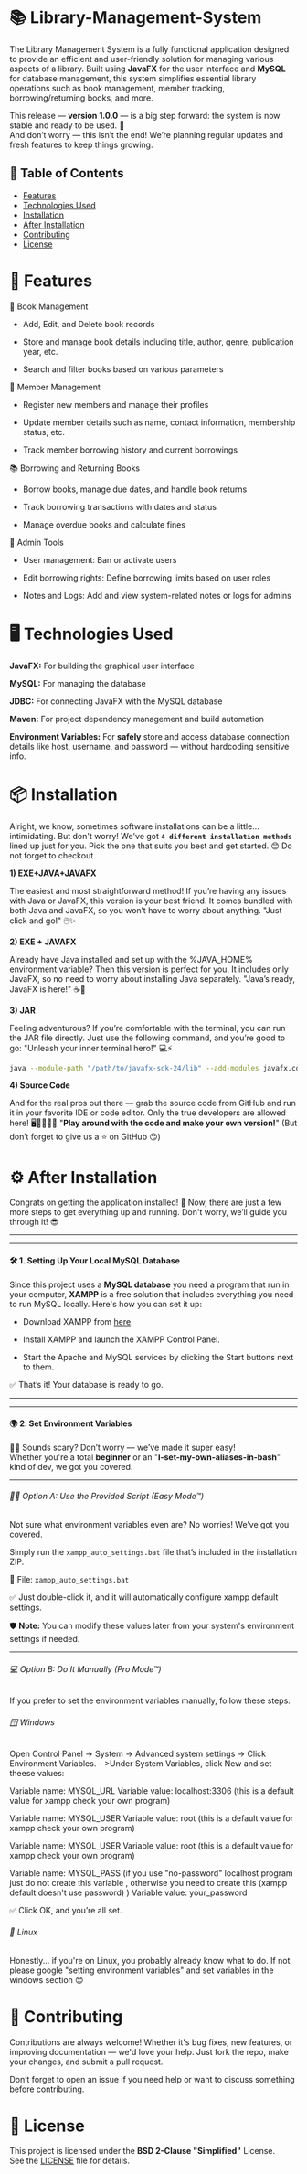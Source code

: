 # 📚 Library-Management-System

The Library Management System is a fully functional application designed to provide an efficient and user-friendly solution for managing various aspects of a library. Built using **JavaFX** for the user interface and **MySQL** for database management, this system simplifies essential library operations such as book management, member tracking, borrowing/returning books, and more.

This release — **version 1.0.0** — is a big step forward: the system is now stable and ready to be used. 🚀  
And don’t worry — this isn’t the end! We’re planning regular updates and fresh features to keep things growing.


## 📑 Table of Contents
- [Features](#-features)
- [Technologies Used](#%EF%B8%8F-technologies-used)
- [Installation](#-installation)
- [After Installation](#️-after-installation)
- [Contributing](#-contributing)
- [License](#-license)

# 🔧 Features
📖 Book Management

- Add, Edit, and Delete book records

- Store and manage book details including title, author, genre, publication year, etc.

- Search and filter books based on various parameters

👤 Member Management
- Register new members and manage their profiles

- Update member details such as name, contact information, membership status, etc.

- Track member borrowing history and current borrowings

📚 Borrowing and Returning Books
- Borrow books, manage due dates, and handle book returns

- Track borrowing transactions with dates and status

- Manage overdue books and calculate fines

🔧 Admin Tools
- User management: Ban or activate users

- Edit borrowing rights: Define borrowing limits based on user roles

- Notes and Logs: Add and view system-related notes or logs for admins


# 🖥️ Technologies Used
**JavaFX:** For building the graphical user interface

**MySQL:** For managing the database

**JDBC:** For connecting JavaFX with the MySQL database

**Maven:** For project dependency management and build automation

**Environment Variables:**  For **safely** store and access database connection details like host, username, and password — without hardcoding sensitive info.

# 📦 Installation
Alright, we know, sometimes software installations can be a little... intimidating. But don't worry! We've got **```4 different installation methods```** lined up just for you. Pick the one that suits you best and get started. 😊 Do not forget to checkout 

<b> 1) EXE+JAVA+JAVAFX </b>

The easiest and most straightforward method! If you’re having any issues with Java or JavaFX, this version is your best friend. It comes bundled with both Java and JavaFX, so you won’t have to worry about anything. "Just click and go!" 🖱️✨


<b> 2) EXE + JAVAFX </b>

Already have Java installed and set up with the %JAVA_HOME% environment variable? Then this version is perfect for you. It includes only JavaFX, so no need to worry about installing Java separately. "Java’s ready, JavaFX is here!" ☕🚀


<b> 3) JAR </b>

Feeling adventurous? If you’re comfortable with the terminal, you can run the JAR file directly. Just use the following command, and you’re good to go:
"Unleash your inner terminal hero!" 💻⚡
 ```bash
java --module-path "/path/to/javafx-sdk-24/lib" --add-modules javafx.controls,javafx.fxml -jar jar_name.jar
 ```

<b> 4) Source Code </b>

And for the real pros out there — grab the source code from GitHub and run it in your favorite IDE or code editor. Only the true developers are allowed here! 🖥️👨‍💻👩‍💻 "**Play around with the code and make your own version!**" (But don’t forget to give us a ⭐ on GitHub 😏)

# ⚙️ After Installation
Congrats on getting the application installed! 🎉 Now, there are just a few more steps to get everything up and running. Don't worry, we’ll guide you through it! 😎

<hr><hr>

#### 🛠️ **1. Setting Up Your Local MySQL Database**

Since this project uses a **MySQL database** you need a program that run in your computer, **XAMPP** is a free solution that includes everything you need to run MySQL locally. 
Here's how you can set it up:

- Download XAMPP from [here](https://www.apachefriends.org/index.html).

- Install XAMPP and launch the XAMPP Control Panel.

- Start the Apache and MySQL services by clicking the Start buttons next to them.

✅ That’s it! Your database is ready to go.
<hr><hr>

#### 🌍 2. **Set Environment Variables**

😵‍💫 Sounds scary? Don’t worry — we’ve made it super easy!  
Whether you're a total **beginner** or an "**I-set-my-own-aliases-in-bash**" kind of dev, we got you covered.

<hr>

###### 🧑‍🔧 Option A: Use the Provided Script (Easy Mode™)

Not sure what environment variables even are? No worries! We’ve got you covered.

Simply run the `xampp_auto_settings.bat` file that’s included in the installation ZIP.

📁 File: `xampp_auto_settings.bat`

✅ Just double-click it, and it will automatically configure xampp default settings.

🛡️ **Note:** You can modify these values later from your system's environment settings if needed.

<hr>

###### 💻 Option B: Do It Manually (Pro Mode™)

If you prefer to set the environment variables manually, follow these steps:

###### 🪟 Windows

Open Control Panel → System → Advanced system settings -> Click Environment Variables. - >Under System Variables, click New and set theese values:

Variable name: MYSQL_URL
Variable value: localhost:3306 (this is a default value for xampp check your own program)

Variable name: MYSQL_USER
Variable value: root (this is a default value for xampp check your own program)

Variable name: MYSQL_USER
Variable value: root (this is a default value for xampp check your own program)

Variable name: MYSQL_PASS (if you use "no-password" localhost program just do not create this variable  , otherwise you need to create this (xampp default doesn't use password) )
Variable value: your_password 

✅ Click OK, and you’re all set.

###### 🐧 Linux

Honestly... if you're on Linux, you probably already know what to do. If not please google "setting environment variables" and set variables in the windows section 😊


# 🤝 Contributing

Contributions are always welcome! Whether it's bug fixes, new features, or improving documentation — we'd love your help. Just fork the repo, make your changes, and submit a pull request.

Don’t forget to open an issue if you need help or want to discuss something before contributing.

# 📄 License

This project is licensed under the **BSD 2-Clause "Simplified"** License.  
See the [LICENSE](LICENSE) file for details.
